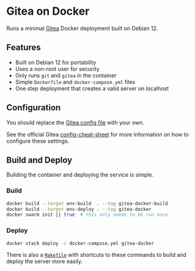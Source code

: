 # Gitea on Docker

Runs a minimal [Gitea](https://gitea.io) Docker deployment built on Debian 12.

## Features

* Built on Debian 12 for portability
* Uses a non-root user for security
* Only runs `git` and `gitea` in the container
* Simple `Dockerfile` and `docker-compose.yml` files
* One step deployment that creates a valid server on localhost

## Configuration

You should replace the [Gitea config file](app.ini) with your own.

See the official Gitea [config-cheat-sheet](https://docs.gitea.io/en-us/config-cheat-sheet/)
for more information on how to configure these settings.

## Build and Deploy

Building the container and deploying the service is simple.

### Build

```sh
docker build --target env-build  . --tag gitea-docker-build
docker build --target env-deploy . --tag gitea-docker
docker swarm init || true  # this only needs to be run once
```

### Deploy

```sh
docker stack deploy -c docker-compose.yml gitea-docker
```

There is also a [`Makefile`](Makefile) with shortcuts to these commands to build
and deploy the server more easily.
